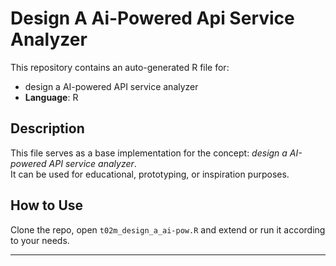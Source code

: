 # Design A Ai-Powered Api Service Analyzer

This repository contains an auto-generated R file for:

- design a AI-powered API service analyzer
- **Language**: R

## Description

This file serves as a base implementation for the concept: *design a AI-powered API service analyzer*.  
It can be used for educational, prototyping, or inspiration purposes.

## How to Use

Clone the repo, open `t02m_design_a_ai-pow.R` and extend or run it according to your needs.

---


